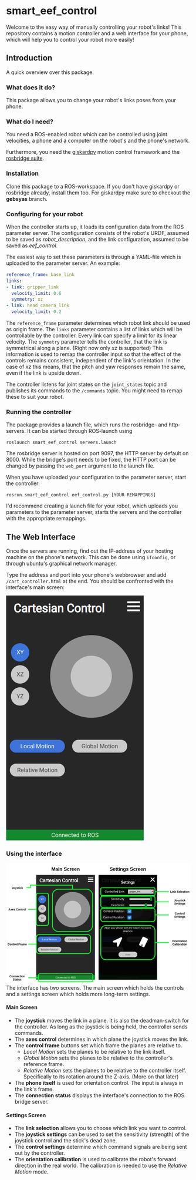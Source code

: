 smart_eef_control
=================
Welcome to the easy way of manually controlling your robot's links! This repository contains a motion controller and a web interface for your phone, which will help you to control your robot more easily!

Introduction
---------------
A quick overview over this package.

### What does it do?
This package allows you to change your robot's links poses from your phone. 

### What do I need?
You need a ROS-enabled robot which can be controlled using joint velocities, a phone and a computer on the robot's and the phone's network.
  
  Furthermore, you need the [giskardpy](https://github.com/ARoefer/giskardpy.git) motion control framework and the [rosbridge suite](http://wiki.ros.org/rosbridge_suite).
 
### Installation
Clone this package to a ROS-workspace. If you don't have giskardpy or rosbridge already, install them too. For giskardpy make sure to checkout the **gebsyas** branch.

### Configuring for your robot
When the controller starts up, it loads its configuration data from the ROS parameter server. The configuration consists of the robot's URDF, assumed to be saved as *robot_description*, and the link configuration, assumed to be saved as *eef_control*. 

The easiest way to set these parameters is through a YAML-file which is uploaded to the parameter server. An example:

```yaml
reference_frame: base_link
links:
- link: gripper_link
  velocity_limit: 0.6
  symmetry: xz
- link: head_camera_link
  velocity_limit: 0.2
```
The `reference_frame` parameter determines which robot link should be used as origin frame. 
The `links` parameter contains a list of links which will be controllable by the controller.
Every link can specify a limit for its linear velocity. The `symmetry` parameter tells the controller, that the link is symmetrical along a plane. (Right now only *xz* is supported)
This information is used to remap the controller input so that the effect of the controls remains consistent, independent of the link's orientation. In the case of *xz* this means, that the pitch and yaw responses remain the same, even if the link is upside down.

The controller listens for joint states on the `joint_states` topic and publishes its commands to the `/commands` topic. You might need to remap these to suit your robot.

### Running the controller
The package provides a launch file, which runs the rosbridge- and http-servers. It can be started through ROS-launch using 
```
roslaunch smart_eef_control servers.launch
```
The rosbridge server is hosted on port 9097, the HTTP server by default on 8000. While the bridge's port needs to be fixed, the HTTP port can be changed by passing the `web_port` argument to the launch file.

When you have uploaded your configuration to the parameter server, start the controller:
```
rosrun smart_eef_control eef_control.py [YOUR REMAPPINGS]
```
I'd recommend creating a launch file for your robot, which uploads you parameters to the parameter server, starts the servers and the controller with the appropriate remappings.

## The Web Interface
Once the servers are running, find out the IP-address of your hosting machine on the phone's network. This can be done using `ifconfig`, or through ubuntu's graphical network manager.

Type the address and port into your phone's webbrowser and add `/cart_controller.html` at the end. You should be confronted with the interface's main screen:

![Main Screen](docs/img/main_screen.png)

### Using the interface
![Screen overview](docs/img/screen_overview.png)
The interface has two screens. The main screen which holds the controls and a settings screen which holds more long-term settings.

#### Main Screen
- The **joystick** moves the link in a plane. It is also the deadman-switch for the controller. As long as the joystick is being held, the controller sends commands.
- The **axes control** determines in which plane the joystick moves the link.
- The **control frame** buttons set which frame the planes are relative to.
  - *Local Motion* sets the planes to be relative to the link itself.
  - *Global Motion* sets the planes to be relative to the controller's reference frame.
  - *Relative Motion* sets the planes to be relative to the controller itself. Specifically to its rotation around the Z-axis. (More on that later)
- The **phone itself** is used for orientation control. The input is always in the link's frame.
- The **connection status** displays the interface's connection to the ROS bridge server.

#### Settings Screen
- The **link selection** allows you to choose which link you want to control.
- The **joystick settings** can be used to set the sensitivity (strength) of the joystick control and the stick's dead zone.
- The **control settings** determine which command signals are being sent out by the controller.
- The **orientation calibration** is used to calibrate the robot's forward direction in the real world. The calibration is needed to use the *Relative Motion* mode.
